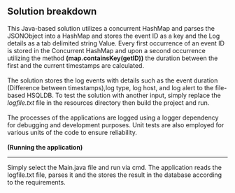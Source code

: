 ## Solution breakdown
This Java-based solution utilizes a concurrent HashMap and parses the JSONObject
into a HashMap and stores the event ID as a key and the Log details as a tab delimited string Value.
Every first occurrence of an event ID is stored in the Concurrent HashMap and upon a
second occurrence utilizing the method **(map.containsKey(getID))** the duration between
the first and the current timestamps are calculated.
<br /><br />The solution stores the log events with details such as the event duration 
(Difference between timestamps),log type, log host, and log alert to the 
file-based HSQLDB. To test the solution with another input, simply replace the _logfile.txt_ file in the resources directory then build the project and run.
<br /><br />The processes of the applications are logged using a logger dependency for debugging and development purposes.
Unit tests are also employed for various units of the code to ensure reliability.
<br /><br /> **(Running the application)** <hr> 
Simply select the Main.java file and run via cmd. The application reads the logfile.txt file, parses it and the stores the result in the database according to the requirements.

